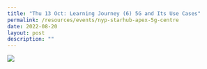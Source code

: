 ```yaml
---
title: "Thu 13 Oct: Learning Journey (6) 5G and Its Use Cases"
permalink: /resources/events/nyp-starhub-apex-5g-centre
date: 2022-08-20
layout: post
description: ""
---
```


![](/images/banners-and-logos/Website%20Event%20Placeholder.png)